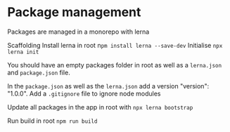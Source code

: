 # Package management

Packages are managed in a monorepo with lerna

Scaffolding
Install lerna in root n`pm install lerna --save-dev`
Initialise `npx lerna init`

You should have an empty packages folder in root as well as a `lerna.json` and `package.json` file. 

In the `package.json` as well as the `lerna.json` add a version "version": "1.0.0". Add a `.gitignore` file to ignore node modules

Update all packages in the app in root with `npx lerna bootstrap`

Run build in root `npm run build`
